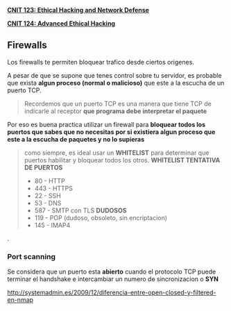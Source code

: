 [**CNIT 123: Ethical Hacking and Network Defense**](https://samsclass.info/123/123_F15.shtml)

[**CNIT 124: Advanced Ethical Hacking**](https://samsclass.info/124/124_F15.shtml)



## Firewalls

Los firewalls te permiten bloquear trafico desde ciertos origenes.

A pesar de que se supone que tenes control sobre tu servidor, es probable que exista **algun proceso (normal o malicioso)** que este a la escucha de un puerto TCP. 

> Recordemos que un puerto  TCP es una manera que tiene TCP de indicarle al receptor **que programa debe interpretar el paquete**

Por eso es buena practica utilizar un firewall para **bloquear todos los puertos que sabes que no necesitas por si existiera algun proceso que este a la escucha de paquetes y no lo supieras** 

>como siempre, es ideal usar un **WHITELIST** para determinar que puertos habilitar y bloquear todos los otros.
>**WHITELIST TENTATIVA DE PUERTOS**
>* 80 - HTTP 
>* 443 - HTTPS
>* 22 - SSH
>* 53 - DNS
>* 587 - SMTP con TLS
>**DUDOSOS**
>* 119 - POP (dudoso, obsoleto, sin encriptacion)
>* 145 - IMAP4

.

 ### Port scanning
Se considera que un puerto esta **abierto** cuando el protocolo TCP puede terminar el handshake e intercambiar un numero de sincronizacion o **SYN**

http://systemadmin.es/2009/12/diferencia-entre-open-closed-y-filtered-en-nmap
<!--stackedit_data:
eyJoaXN0b3J5IjpbLTE2NjMxNjIyODYsOTM5ODE0NDQ4LDExNz
k1MDYzNzIsNzg0MjY2NTY0XX0=
-->